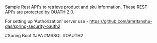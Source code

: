 Sample Rest API's to retrieve product and sku information. These REST API's are protected by OUATH 2.0.

For setting up 'Authorization' server use - https://github.com/amritanshu-das/spring-security-oauth2

#Spring Boot #JPA #MSSQL #OAUTH2